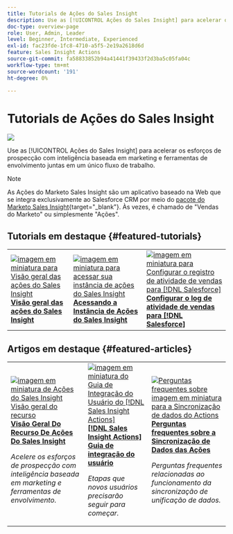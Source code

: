 ```yaml
---
title: Tutorials de Ações do Sales Insight
description: Use as [!UICONTROL Ações do Sales Insight] para acelerar os esforços de prospecção com inteligência baseada em marketing e ferramentas de envolvimento juntas em um único fluxo de trabalho.
doc-type: overview-page
role: User, Admin, Leader
level: Beginner, Intermediate, Experienced
exl-id: fac23fde-1fc8-4710-a5f5-2e19a2618d6d
feature: Sales Insight Actions
source-git-commit: fa58833852b94a41441f39433f2d3ba5c05fa04c
workflow-type: tm+mt
source-wordcount: '191'
ht-degree: 0%

---
```


# Tutorials de Ações do Sales Insight

![](assets/header.png)

Use as [!UICONTROL Ações do Sales Insight] para acelerar os esforços de prospecção com inteligência baseada em marketing e ferramentas de envolvimento juntas em um único fluxo de trabalho.

>[!NOTE]
>
>As Ações do Marketo Sales Insight são um aplicativo baseado na Web que se integra exclusivamente ao Salesforce CRM por meio do [pacote do Marketo Sales Insight](https://experienceleague.adobe.com/en/docs/marketo/using/product-docs/marketo-sales-insight/msi-for-salesforce/installation/install-marketo-sales-insight-package-in-salesforce-appexchange){target="_blank"}. Às vezes, é chamado de &quot;Vendas do Marketo&quot; ou simplesmente &quot;Ações&quot;.

## Tutorials em destaque {#featured-tutorials}

<table style="table-layout:fixed">
<tr>
<td>
<a href="/help/sales-insight-actions/sales-insight-actions-overview.md"><img alt="imagem em miniatura para Visão geral das ações do Sales Insight" src="assets/sales-insight-actions-feature-overview-videothumb.png" /></a>
<div><a href="/help/sales-insight-actions/sales-insight-actions-overview.md"><strong>Visão geral das ações do Sales Insight</strong></a></div>
</td>
<td>
<a href="/help/sales-insight-actions/accessing-your-sales-insight-actions-instance.md"><img alt="imagem em miniatura para acessar sua instância de ações do Sales Insight" src="assets/accessing-your-sales-insight-actions-instance-videothumb.png" /></a>
<div><a href="/help/sales-insight-actions/accessing-your-sales-insight-actions-instance.md"><strong>Acessando a Instância de Ações do Sales Insight</strong></a></div>
</td>
<td>
<a href="/help/sales-insight-actions/configure-sales-activity-logging-to-salesforce.md"><img alt="imagem em miniatura para Configurar o registro de atividade de vendas para [!DNL Salesforce]" src="assets/configure-sales-activity-logging-to-salesforce-videothumb.png" /></a>
<div><a href="/help/sales-insight-actions/configure-sales-activity-logging-to-salesforce.md"><strong>Configurar o log de atividade de vendas para [!DNL Salesforce]</strong></a></div>
</td>
</tr>
</table>

## Artigos em destaque {#featured-articles}

<table style="table-layout:fixed">
<tr>
<td>
<a href="https://experienceleague.adobe.com/docs/marketo/using/product-docs/marketo-sales-insight/actions/sales-insight-actions-feature-overview.html"><img alt="imagem em miniatura de Ações do Sales Insight Visão geral do recurso" src="assets/sales-insight-actions-feature-overview-thumb.png" /></a>
<div><a href="https://experienceleague.adobe.com/docs/marketo/using/product-docs/marketo-sales-insight/actions/sales-insight-actions-feature-overview.html"><strong>Visão Geral Do Recurso De Ações Do Sales Insight</strong></a></div>
<p><em>Acelere os esforços de prospecção com inteligência baseada em marketing e ferramentas de envolvimento.</em></p>
</td>
<td>
<a href="https://experienceleague.adobe.com/docs/marketo/using/product-docs/marketo-sales-insight/actions/getting-started/sales-insight-actions-user-onboarding-checklist.html"><img alt="imagem em miniatura do Guia de Integração do Usuário do [!DNL Sales Insight Actions]" src="assets/sales-insight-actions-user-onboarding-guide-thumb.png" /></a>
<div><a href="https://experienceleague.adobe.com/docs/marketo/using/product-docs/marketo-sales-insight/actions/getting-started/sales-insight-actions-user-onboarding-checklist.html"><strong>[!DNL Sales Insight Actions] Guia de integração do usuário</strong></a></div>
<p><em>Etapas que novos usuários precisarão seguir para começar.</em></p>
</td>
<td>
<a href="https://experienceleague.adobe.com/docs/marketo/using/product-docs/marketo-sales-insight/actions/admin/actions-data-sync-faq.html"><img alt="Perguntas frequentes sobre imagem em miniatura para a Sincronização de dados do Actions" src="assets/actions-data-sync-faq-thumb.png" /></a>
<div><a href="https://experienceleague.adobe.com/docs/marketo/using/product-docs/marketo-sales-insight/actions/admin/actions-data-sync-faq.html"><strong>Perguntas frequentes sobre a Sincronização de Dados das Ações</strong></a></div>
<p><em>Perguntas frequentes relacionadas ao funcionamento da sincronização de unificação de dados.</em></p>
</td>
</tr>
</table>
